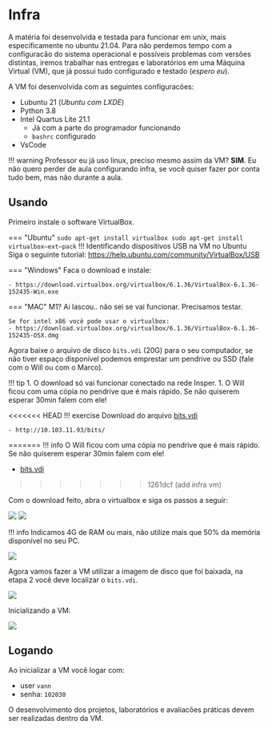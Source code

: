 # Infra

A matéria foi desenvolvida e testada para funcionar em unix, mais especificamente no ubuntu 21.04. Para não perdemos tempo com a configuracão do sistema operacional e possíveis problemas com versões distintas, iremos trabalhar nas entregas e laboratórios em uma Máquina Virtual (VM), que já possui tudo configurado e testado (*espero eu*).

A VM foi desenvolvida com as seguintes configuracões:

- Lubuntu 21 (*Ubuntu com LXDE*)
- Python 3.8
- Intel Quartus Lite 21.1 
    - Já com a parte do programador funcionando
    - `bashrc` configurado
- VsCode

!!! warning
    Professor eu já uso linux, preciso mesmo assim da VM? **SIM**. Eu não quero perder de aula configurando infra, se você quiser fazer por conta tudo bem, mas não durante a aula.


## Usando

Primeiro instale o software VirtualBox.

=== "Ubuntu"
    ```
    sudo apt-get install virtualbox
    sudo apt-get install virtualbox—ext–pack
    ```
!!! Identificando dispositivos USB na VM no Ubuntu
    Siga o seguinte tutorial: https://help.ubuntu.com/community/VirtualBox/USB

=== "Windows"
    Faca o download e instale:
    
    - https://download.virtualbox.org/virtualbox/6.1.36/VirtualBox-6.1.36-152435-Win.exe 
=== "MAC"
    M1? Ai lascou.. não sei se vai funcionar. Precisamos testar.
    
    Se for intel x86 você pode usar o virtualbox:
    - https://download.virtualbox.org/virtualbox/6.1.36/VirtualBox-6.1.36-152435-OSX.dmg

Agora baixe o arquivo de disco `bits.vdi` (20G) para o seu computador, se não tiver espaço disponível podemos emprestar um pendrive ou SSD (fale com o Will ou com o Marco).

!!! tip
    1. O download só vai funcionar conectado na rede Insper.
    1. O Will ficou com uma cópia no pendrive que é mais rápido. Se não quiserem esperar 30min falem com ele!

<<<<<<< HEAD
!!! exercise
    Download do arquivo [bits.vdi](http://10.103.11.93/bits/)
    
    - http://10.103.11.93/bits/
=======
!!! info
    O Will ficou com uma cópia no pendrive que é mais rápido. Se não quiserem esperar 30min falem com ele!

- [bits.vdi](http://10.103.11.93/bits/)
>>>>>>> 1261dcf (add infra vm)

Com o download feito, abra o virtualbox e siga os passos a seguir:

![](virtualbox/vm1.png)
![](virtualbox/vm2.png)

!!! info
    Indicamos 4G de RAM ou mais, não utilize mais que 50% da memória disponível no seu PC.

![](virtualbox/vm3.png)

Agora vamos fazer a VM utilizar a imagem de disco que foi baixada, na etapa 2 você deve localizar o `bits.vdi`.

![](virtualbox/vm4.png)

Inicializando a VM:

![](virtualbox/vm5.png)

## Logando

Ao inicializar a VM você logar com:

- user `vann`
- senha: `102030`

O desenvolvimento dos projetos, laboratórios e avaliacões práticas devem ser realizadas dentro da VM.
